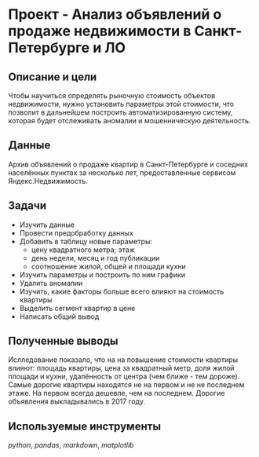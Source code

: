 # Проект - Анализ объявлений о продаже недвижимости в Санкт-Петербурге и ЛО

## Описание и цели
Чтобы научиться определять рыночную стоимость объектов недвижимости, нужно установить параметры этой стоимости, что позволит в дальнейшем построить автоматизированную систему, которая будет отслеживать аномалии и мошенническую деятельность.

## Данные
Архив объявлений о продаже квартир в Санкт-Петербурге и соседних населённых пунктах за несколько лет, предоставленные сервисом Яндекс.Недвижимость. 

## Задачи
- Изучить данные
- Провести предобработку данных
- Добавить в таблицу новые параметры:
    - цену квадратного метра; этаж
    - день недели, месяц и год публикации
    - соотношение жилой, общей и площади кухни
- Изучить параметры и построить по ним графики
- Удалить аномалии
- Изучить, какие факторы больше всего влияют на стоимость квартиры
- Выделить сегмент квартир в цене
- Написать общий вывод

## Полученные выводы
Ислледование показало, что на на повышение стоимости квартиры влияют: площадь квартиры, цена за квадратный метр, доля жилой площади и кухни, удалённость от центра (чем ближе - тем дороже). Самые дорогие квартиры находятся не на первом и не не последнем этаже. На первом всегда дешевле, чем на последнем. Дорогие объявления выкладывались в 2017 году.

## Используемые инструменты
*python*, *pandas*, *markdown*, *matplotlib*
